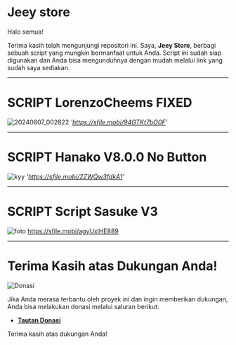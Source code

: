 # Jeey store

Halo semua!

Terima kasih telah mengunjungi repositori ini. Saya, **Jeey Store**, berbagi sebuah script yang mungkin bermanfaat untuk Anda. Script ini sudah siap digunakan dan Anda bisa mengunduhnya dengan mudah melalui link yang sudah saya sediakan.

------
# SCRIPT LorenzoCheems FIXED
![20240807_002822](https://github.com/user-attachments/assets/49549dfb-210f-4d22-ade0-431839370285)
*'https://sfile.mobi/94GTKt7bO0F'*

------------
# SCRIPT Hanako V8.0.0 No Button
![kyy](https://github.com/user-attachments/assets/a315fd80-7d93-49ad-83e2-a2f9282c73d0)
*'https://sfile.mobi/2ZWQw3fdkA1'*

-----
# SCRIPT Script Sasuke V3
![foto](https://github.com/user-attachments/assets/50c4083f-0ab9-4ea1-aa74-bbcb5d6b76fb)
https://sfile.mobi/agyUxlHE889

-----


















# Terima Kasih atas Dukungan Anda!

![Donasi](https://github.com/username/repository-name/blob/main/donasi.gif?raw=true)

Jika Anda merasa terbantu oleh proyek ini dan ingin memberikan dukungan, Anda bisa melakukan donasi melalui saluran berikut:

- **[Tautan Donasi](https://contoh-donasi.com)**

Terima kasih atas dukungan Anda!

